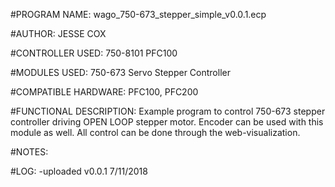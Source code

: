 #PROGRAM NAME:
wago_750-673_stepper_simple_v0.0.1.ecp

#AUTHOR:
JESSE COX

#CONTROLLER USED:
750-8101 PFC100

#MODULES USED:
750-673 Servo Stepper Controller

#COMPATIBLE HARDWARE:
PFC100, PFC200

#FUNCTIONAL DESCRIPTION:
Example program to control 750-673 stepper controller driving OPEN LOOP stepper motor.  Encoder can be used with this module as well.  All control can be done through the web-visualization.

#NOTES:

#LOG:
-uploaded v0.0.1 7/11/2018
